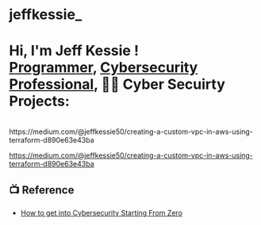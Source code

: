 # jeffkessie_
<h1>Hi, I'm Jeff Kessie ! <br/><a href="https://github.com/jeffkessie/jeffkessie_">Programmer</a>, <a href="https://www.linkedin.com/in/jkessie/">Cybersecurity Professional</a>, <a 

<h2>👨‍💻 Cyber Secuirty Projects:</h2><br> https://medium.com/@jeffkessie50/creating-a-custom-vpc-in-aws-using-terraform-d890e63e43ba<br>


  https://medium.com/@jeffkessie50/creating-a-custom-vpc-in-aws-using-terraform-d890e63e43ba

<h2>📺 Reference </h2>

- [How to get into Cybersecurity Starting From Zero](https://www.youtube.com/watch?v=a83ASGn_V_s)


[twitter]: https://twitter.com/jeffkessie_
[linkedin]: https://linkedin.com/in/jeffkessie

<!--
**jeffkessie_/jeffkessie_** is a ✨ _special_ ✨ repository because its `README.md` (this file) appears on your GitHub profile.

Here are some ideas to get you started:

- 🔭 I’m currently working on ...
- 🌱 I’m currently learning ...
- 👯 I’m looking to collaborate on ...
- 🤔 I’m looking for help with ...
- 💬 Ask me about ...
- 📫 How to reach me: ...
- 😄 Pronouns: ...
- ⚡ Fun fact: ...
-->
